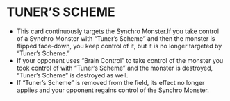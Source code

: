 # TUNER’S SCHEME

*   This card continuously targets the Synchro Monster.If you take control of a Synchro Monster with “Tuner’s Scheme” and then the monster is flipped face-down, you keep control of it, but it is no longer targeted by “Tuner’s Scheme.”
*   If your opponent uses “Brain Control” to take control of the monster you took control of with “Tuner’s Scheme” and the monster is destroyed, “Tuner’s Scheme” is destroyed as well.
*   If “Tuner’s Scheme” is removed from the field, its effect no longer applies and your opponent regains control of the Synchro Monster.
